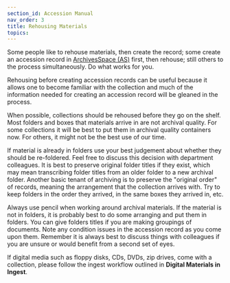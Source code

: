 ```yaml
---
section_id: Accession Manual
nav_order: 3
title: Rehousing Materials
topics: 
---
```


Some people like to rehouse materials, then create the record; some create an accession record in [ArchivesSpace (AS)](https://uidaho.libraryhost.com/admin) first, then rehouse; still others to the process simultaneously. Do what works for you. 

Rehousing before creating accession records can be useful because it allows one to become familiar with the collection and much of the information needed for creating an accession record will be gleaned in the process.   

When possible, collections should be rehoused before they go on the shelf. Most folders and boxes that materials arrive in are not archival quality. For some collections it will be best to put them in archival quality containers now. For others, it might not be the best use of our time.   

If material is already in folders use your best judgement about whether they should be re-foldered. Feel free to discuss this decision with department colleagues. It is best to preserve original folder titles if they exist, which may mean transcribing folder titles from an older folder to a new archival folder. Another basic tenant of archiving is to preserve the "original order" of records, meaning the arrangement that the collection arrives with. Try to keep folders in the order they arrived, in the same boxes they arrived in, etc.  

Always use pencil when working around archival materials. If the material is not in folders, it is probably best to do some arranging and put them in folders. You can give folders titles if you are making groupings of documents. Note any condition issues in the accession record as you come upon them. Remember it is always best to discuss things with colleagues if you are unsure or would benefit from a second set of eyes.   

If digital media such as floppy disks, CDs, DVDs, zip drives, come with a collection, please follow the ingest workflow outlined in **Digital Materials in Ingest**.